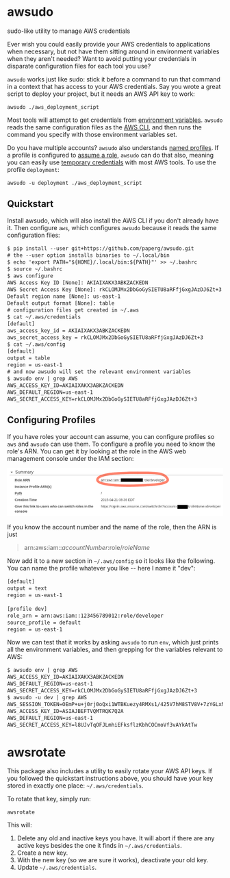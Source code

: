 # awsudo
sudo-like utility to manage AWS credentials

Ever wish you could easily provide your AWS credentials to applications when
necessary, but not have them sitting around in environment variables when they
aren't needed? Want to avoid putting your credentials in disparate
configuration files for each tool you use?

`awsudo` works just like sudo: stick it before a command to run that command in
a context that has access to your AWS credentials. Say you wrote a great script
to deploy your project, but it needs an AWS API key to work:

    awsudo ./aws_deployment_script

Most tools will attempt to get credentials from [environment variables].
`awsudo` reads the same configuration files as the [AWS CLI], and then runs the
command you specify with those environment variables set.

Do you have multiple accounts? `awsudo` also understands [named profiles]. If a
profile is configured to [assume a role], `awsudo` can do that also, meaning
you can easily use [temporary credentials] with most AWS tools. To use the
profile `deployment`:

    awsudo -u deployment ./aws_deployment_script

  [environment variables]: http://docs.aws.amazon.com/cli/latest/userguide/cli-chap-getting-started.html#cli-environment
  [AWS CLI]: http://aws.amazon.com/cli/
  [named profiles]: http://docs.aws.amazon.com/cli/latest/userguide/cli-chap-getting-started.html#cli-multiple-profiles
  [assume a role]: http://docs.aws.amazon.com/cli/latest/userguide/cli-roles.html
  [temporary credentials]: http://docs.aws.amazon.com/STS/latest/UsingSTS/Welcome.html

## Quickstart

Install awsudo, which will also install the AWS CLI if you don't already have
it. Then configure `aws`, which configures `awsudo` because it reads the same
configuration files:

```console
$ pip install --user git+https://github.com/paperg/awsudo.git
# the --user option installs binaries to ~/.local/bin
$ echo 'export PATH="${HOME}/.local/bin:${PATH}"' >> ~/.bashrc
$ source ~/.bashrc
$ aws configure
AWS Access Key ID [None]: AKIAIXAKX3ABKZACKEDN
AWS Secret Access Key [None]: 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
Default region name [None]: us-east-1
Default output format [None]: table
# configuration files get created in ~/.aws
$ cat ~/.aws/credentials
[default]
aws_access_key_id = AKIAIXAKX3ABKZACKEDN
aws_secret_access_key = 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
$ cat ~/.aws/config
[default]
output = table
region = us-east-1
# and now awsudo will set the relevant environment variables
$ awsudo env | grep AWS
AWS_ACCESS_KEY_ID=AKIAIXAKX3ABKZACKEDN
AWS_DEFAULT_REGION=us-east-1
AWS_SECRET_ACCESS_KEY=rkCLOMJMx2DbGoGySIETU8aRFfjGxgJAzDJ6Zt+3
```

## Configuring Profiles

If you have roles your account can assume, you can configure profiles so `aws`
and `awsudo` can use them. To configure a profile you need to know the role's
ARN. You can get it by looking at the role in the AWS web management console
under the IAM section:

![screenshot of web console](doc/arn.png)

If you know the account number and the name of the role, then the ARN is just

> arn:aws:iam::*accountNumber*:role/*roleName*

Now add it to a new section in `~/.aws/config` so it looks like the following.
You can name the profile whatever you like -- here I name it "dev":

```
[default]
output = text
region = us-east-1

[profile dev]
role_arn = arn:aws:iam::123456789012:role/developer
source_profile = default
region = us-east-1
```

Now we can test that it works by asking `awsudo` to run `env`, which just
prints all the environment variables, and then grepping for the variables
relevant to AWS:

```console
$ awsudo env | grep AWS
AWS_ACCESS_KEY_ID=AKIAIXAKX3ABKZACKEDN
AWS_DEFAULT_REGION=us-east-1
AWS_SECRET_ACCESS_KEY=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
$ awsudo -u dev | grep AWS
AWS_SESSION_TOKEN=OEmP+u+j0rj0oQxi1WTBKuezy4RMXs1/425V7hM8STV8V+7zYGLxNCnEqSiqEzc/RROR3Iu4exE+lPVWcvMb6Oc3jX4N/XLj2398jzih15K/eZY10fRpp9rYEPry9tWUCua96eHNtFEA2zzmrGD6sl+YAiiScP+JuzPhbpa3j3qDeRem9m6Lvq7Yh2grNl5PBLlu3Nwg4miKa1y7re6lopY/JURGyJlhWCFnpp54h5MKy8LQZRezze3ADkCW2ki5TI7dtKZIoKHiXKKOXcSRTj2ajcVrVFBln/KlO/lGCMeoodO/piIvNZHdo6LINB8qVRC2oif2kmLEZASKRB5ytbASxG2fyzN9rJkhGAgilvigTijmNt1Tf0hJK2tE+zX2eQ==
AWS_ACCESS_KEY_ID=ASIAJBEFTVQMTRQK7Q2A
AWS_DEFAULT_REGION=us-east-1
AWS_SECRET_ACCESS_KEY=l8UJvTqOFJLmhiEFksflzKbhCOCmoVf3vAYkAtTw
```

# awsrotate

This package also includes a utility to easily rotate your AWS API keys. If you
followed the quickstart instructions above, you should have your key stored in
exactly one place: `~/.aws/credentials`.

To rotate that key, simply run:

    awsrotate

This will:

1. Delete any old and inactive keys you have. It will abort if there are any
   active keys besides the one it finds in `~/.aws/credentials`.
2. Create a new key.
3. With the new key (so we are sure it works), deactivate your old key.
4. Update `~/.aws/credentials`.
